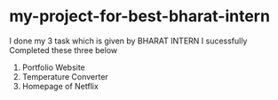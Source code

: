# my-project-for-best-bharat-intern
I done my 3 task which is given by BHARAT INTERN 
I sucessfully Completed these three below
1) Portfolio Website
2) Temperature Converter
3) Homepage of Netflix
